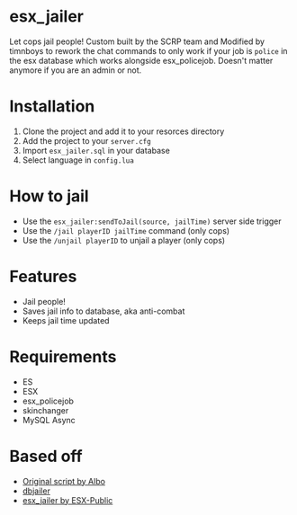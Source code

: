 # esx_jailer
Let cops jail people! Custom built by the SCRP team and Modified by timnboys to rework the chat commands to only work if your job is `police` in the esx database which works alongside esx_policejob. Doesn't matter anymore if you are an admin or not.

# Installation
1. Clone the project and add it to your resorces directory
2. Add the project to your `server.cfg`
3. Import `esx_jailer.sql` in your database
4. Select language in `config.lua`

# How to jail
- Use the `esx_jailer:sendToJail(source, jailTime)` server side trigger
- Use the `/jail playerID jailTime` command (only cops)
- Use the `/unjail playerID` to unjail a player (only cops)

# Features
- Jail people!
- Saves jail info to database, aka anti-combat
- Keeps jail time updated

# Requirements
- ES
- ESX
- esx_policejob
- skinchanger
- MySQL Async

# Based off
- [Original script by Albo](https://forum.fivem.net/t/release-fx-jailer-1-1-0-0/41963)
- [dbjailer](https://github.com/SSPU1W/dbjailer)
- [esx_jailer by ESX-Public](https://github.com/ESX-PUBLIC/esx_jailer)
